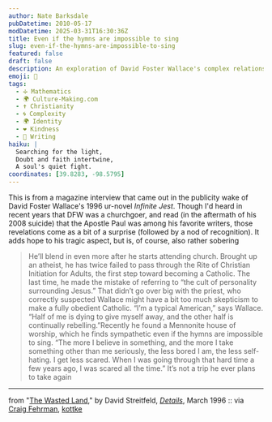 ```yaml
---
author: Nate Barksdale
pubDatetime: 2010-05-17
modDatetime: 2025-03-31T16:30:36Z
title: Even if the hymns are impossible to sing
slug: even-if-the-hymns-are-impossible-to-sing
featured: false
draft: false
description: An exploration of David Foster Wallace's complex relationship with faith and skepticism, revealing his struggles with church and belief.
emoji: 🙏
tags:
  - ➗ Mathematics
  - 🌍 Culture-Making.com
  - ✝️ Christianity
  - 🌀 Complexity
  - 🌍 Identity
  - ❤️ Kindness
  - 📝 Writing
haiku: |
  Searching for the light,  
  Doubt and faith intertwine,  
  A soul's quiet fight.
coordinates: [39.8283, -98.5795]
---
```


This is from a magazine interview that came out in the publicity wake of David Foster Wallace's 1996 ur-novel _Infinite Jest_. Though I'd heard in recent years that DFW was a churchgoer, and read (in the aftermath of his 2008 suicide) that the Apostle Paul was among his favorite writers, those revelations come as a bit of a surprise (followed by a nod of recognition). It adds hope to his tragic aspect, but is, of course, also rather sobering

> He’ll blend in even more after he starts attending church. Brought up an atheist, he has twice failed to pass through the Rite of Christian Initiation for Adults, the first step toward becoming a Catholic. The last time, he made the mistake of referring to “the cult of personality surrounding Jesus.” That didn’t go over big with the priest, who correctly suspected Wallace might have a bit too much skepticism to make a fully obedient Catholic. “I’m a typical American,” says Wallace. “Half of me is dying to give myself away, and the other half is continually rebelling.”Recently he found a Mennonite house of worship, which he finds sympathetic even if the hymns are impossible to sing. “The more I believe in something, and the more I take something other than me seriously, the less bored I am, the less self-hating. I get less scared. When I was going through that hard time a few years ago, I was scared all the time.” It’s not a trip he ever plans to take again

---

from "[The Wasted Land](http://craigfehrman.com/2010/05/05/details-1996-profile-of-david-foster-wallace/)," by David Streitfeld, [_Details_](http://craigfehrman.com/2010/05/05/details-1996-profile-of-david-foster-wallace/), March 1996 :: via [Craig Fehrman](http://www.details.com/), [kottke](http://kottke.org/10/05/lost-dfw-profile)
